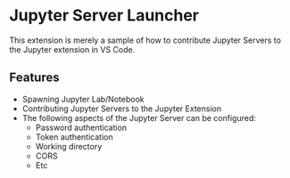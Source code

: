 # Jupyter Server Launcher

This extension is merely a sample of how to contribute Jupyter Servers to the Jupyter extension in VS Code.

## Features
* Spawning Jupyter Lab/Notebook
* Contributing Jupyter Servers to the Jupyter Extension
* The following aspects of the Jupyter Server can be configured:
    * Password authentication
	* Token authentication
	* Working directory
	* CORS
	* Etc
